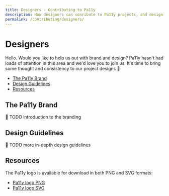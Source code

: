 ```yaml
---
title: Designers - Contributing to Pa11y
description: How designers can conribute to Pa11y projects, and design-specific guidelines.
permalink: /contributing/designers/
---
```



# Designers

Hello. Would you like to help us out with brand and design? Pa11y hasn't had loads of attention in this area and we'd love you to join us. It's time to bring some thought and consistency to our project designs :art:

  - [The Pa11y Brand](#the-pa11y-brand)
  - [Design Guidelines](#design-guidelines)
  - [Resources](#resources)


## The Pa11y Brand

:construction: TODO introduction to the branding


## Design Guidelines

:construction: TODO more in-depth design guidelines


## Resources

The Pa11y logo is available for download in both PNG and SVG formats:

  - <a href="/resources/brand/logo.png" download="Pa11y Logo">Pa11y logo PNG</a>
  - <a href="/resources/brand/logo.svg" download="Pa11y Logo">Pa11y logo SVG</a>
